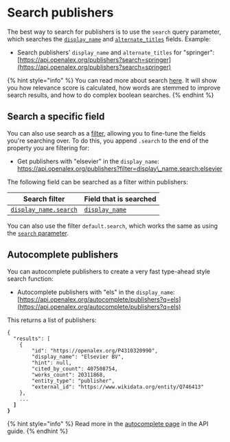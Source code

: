 # Search publishers

The best way to search for publishers is to use the `search` query parameter, which searches the [`display_name`](publisher-object.md#display\_name) and [`alternate_titles`](publisher-object.md#alternate\_titles) fields. Example:

* Search publishers' `display_name` and `alternate_titles` for "springer":\
  [https://api.openalex.org/publishers?search=springer](https://api.openalex.org/publishers?search=springer)

{% hint style="info" %}
You can read more about search [here](../../how-to-use-the-api/get-lists-of-entities/search-entities.md). It will show you how relevance score is calculated, how words are stemmed to improve search results, and how to do complex boolean searches.
{% endhint %}

## Search a specific field

You can also use search as a [filter](../../how-to-use-the-api/get-lists-of-entities/filter-entity-lists.md), allowing you to fine-tune the fields you're searching over. To do this, you append `.search` to the end of the property you are filtering for:

* Get publishers with "elsevier" in the `display_name`:\
  https://api.openalex.org/publishers?filter=display\_name.search:elsevier

The following field can be searched as a filter within publishers:

| Search filter                                                      | Field that is searched                              |
| ------------------------------------------------------------------ | --------------------------------------------------- |
| [`display_name.search`](filter-publishers.md#display\_name.search) | [`display_name`](publisher-object.md#display\_name) |

You can also use the filter `default.search`, which works the same as using the [`search` parameter](#search-publishers).

## Autocomplete publishers

You can autocomplete publishers to create a very fast type-ahead style search function:

* Autocomplete publishers with "els" in the `display_name`:\
  [https://api.openalex.org/autocomplete/publishers?q=els](https://api.openalex.org/autocomplete/publishers?q=els)

This returns a list of publishers:

<pre class="language-json"><code class="lang-json">{ 
  "results": [
    {
        "id": "https://openalex.org/P4310320990",
        "display_name": "Elsevier BV",
        "hint": null,
        "cited_by_count": 407508754,
        "works_count": 20311868,
        "entity_type": "publisher",
        "external_id": "https://www.wikidata.org/entity/Q746413"
    },
    ...
<strong>  ]
</strong><strong>}
</strong></code></pre>

{% hint style="info" %}
Read more in the [autocomplete page](../../how-to-use-the-api/get-lists-of-entities/autocomplete-entities.md) in the API guide.
{% endhint %}
